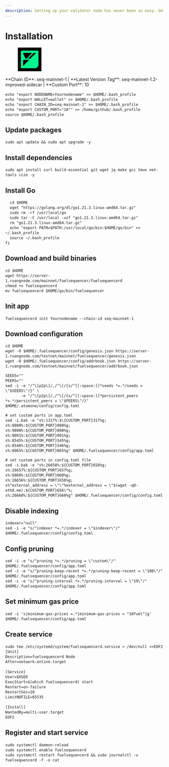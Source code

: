 ```yaml
---
description: Setting up your validator node has never been so easy. Get your validator running in minutes by following step by step instructions.
---
```

# Installation
<figure><img src="https://raw.githubusercontent.com/ruangnode/cosmos-images/main/logos/fuel.png" alt=""><figcaption></figcaption></figure>
**Chain ID**: seq-mainnet-1 | **Latest Version Tag**: seq-mainnet-1.2-improved-sidecar  | **Custom Port**: 10

```
echo "export NODENAME=Yournodename" >> $HOME/.bash_profile
echo "export WALLET=wallet" >> $HOME/.bash_profile
echo "export CHAIN_ID=seq-mainnet-1" >> $HOME/.bash_profile
echo "export CUSTOM_PORT="10"" >> /home/github/.bash_profile
source $HOME/.bash_profile
```

## Update packages
```
sudo apt update && sudo apt upgrade -y
```

## Install dependencies
```
sudo apt install curl build-essential git wget jq make gcc tmux net-tools ccze -y
```

## Install Go
```
  cd $HOME
  wget "https://golang.org/dl/go1.21.3.linux-amd64.tar.gz"
  sudo rm -rf /usr/local/go
  sudo tar -C /usr/local -xzf "go1.21.3.linux-amd64.tar.gz"
  rm "go1.21.3.linux-amd64.tar.gz"
  echo "export PATH=$PATH:/usr/local/go/bin:$HOME/go/bin" >> ~/.bash_profile
  source ~/.bash_profile
fi
```

## Download and build binaries
```
cd $HOME
wget https://server-1.ruangnode.com/mainnet/fuelsequencer/fuelsequencerd
chmod +x fuelsequencerd
mv fuelsequencerd $HOME/go/bin/fuelsequencer
```

## Init app
```
fuelsequencerd init Yournodename --chain-id seq-mainnet-1
```

## Download configuration
```
cd $HOME
wget -O $HOME/.fuelsequencer/config/genesis.json https://server-1.ruangnode.com/testnet/mainnet/fuelsequencer/genesis.json
wget -O $HOME/.fuelsequencer/config/addrbook.json https://server-1.ruangnode.com/testnet/mainnet/fuelsequencer/addrbook.json
```

```
SEEDS=""
PEERS=""
sed -i -e "/^\[p2p\]/,/^\[/{s/^[[:space:]]*seeds *=.*/seeds = \"$SEEDS\"/}" \
       -e "/^\[p2p\]/,/^\[/{s/^[[:space:]]*persistent_peers *=.*/persistent_peers = \"$PEERS\"/}" $HOME/.atomone/config/config.toml
```

```
# set custom ports in app.toml
sed -i.bak -e "s%:1317%:$\{CUSTOM_PORT}317%g;
s%:8080%:${CUSTOM_PORT}080%g;
s%:9090%:${CUSTOM_PORT}090%g;
s%:9091%:${CUSTOM_PORT}091%g;
s%:8545%:${CUSTOM_PORT}545%g;
s%:8546%:${CUSTOM_PORT}546%g;
s%:6065%:${CUSTOM_PORT}065%g" $HOME/.fuelsequencer/config/app.toml
```

```
# set custom ports in config.toml file
sed -i.bak -e "s%:26658%:${CUSTOM_PORT}658%g;
s%:26657%:${CUSTOM_PORT}657%g;
s%:6060%:${CUSTOM_PORT}060%g;
s%:26656%:${CUSTOM_PORT}656%g;
s%^external_address = \"\"%external_address = \"$(wget -qO- eth0.me):${CUSTOM_PORT}656\"%;
s%:26660%:${CUSTOM_PORT}660%g" $HOME/.fuelsequencer/config/config.toml
```

## Disable indexing
```
indexer="null"
sed -i -e "s/^indexer *=.*/indexer = \"$indexer\"/" $HOME/.fuelsequencer/config/config.toml
```

## Config pruning
```
sed -i -e "s/^pruning *=.*/pruning = \"custom\"/" $HOME/.fuelsequencer/config/app.toml 
sed -i -e "s/^pruning-keep-recent *=.*/pruning-keep-recent = \"100\"/" $HOME/.fuelsequencer/config/app.toml
sed -i -e "s/^pruning-interval *=.*/pruning-interval = \"19\"/" $HOME/.fuelsequencer/config/app.toml
```

## Set minimum gas price
```
sed -i 's|minimum-gas-prices =.*|minimum-gas-prices = "10fuel"|g' $HOME/.fuelsequencer/config/app.toml
```

## Create service
```
sudo tee /etc/systemd/system/fuelsequencerd.service > /dev/null <<EOF2
[Unit]
Description=fuelsequencerd Node
After=network-online.target

[Service]
User=$USER
ExecStart=$(which fuelsequencerd) start
Restart=on-failure
RestartSec=10
LimitNOFILE=65535

[Install]
WantedBy=multi-user.target
EOF2
```

## Register and start service
```
sudo systemctl daemon-reload
sudo systemctl enable fuelsequencerd
sudo systemctl restart fuelsequencerd && sudo journalctl -u fuelsequencerd -f -o cat
```
